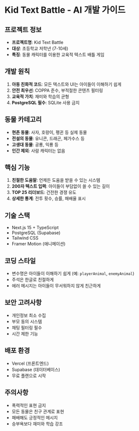 # Kid Text Battle - AI 개발 가이드

## 프로젝트 정보
- **프로젝트명**: Kid Text Battle
- **대상**: 초등학교 저학년 (7-10세)
- **특징**: 동물 캐릭터를 이용한 교육적 텍스트 배틀 게임

## 개발 원칙
1. **아동 친화적 코드**: 모든 텍스트와 UI는 아이들이 이해하기 쉽게
2. **안전 최우선**: COPPA 준수, 부적절한 콘텐츠 필터링
3. **교육적 가치**: 재미와 학습의 균형
4. **PostgreSQL 필수**: SQLite 사용 금지

## 동물 카테고리
- **현존 동물**: 사자, 호랑이, 펭귄 등 실제 동물
- **전설의 동물**: 유니콘, 드래곤, 페가수스 등
- **고생대 동물**: 공룡, 익룡 등
- **인간 제외**: 사람 캐릭터는 없음

## 핵심 기능
1. **친절한 도움말**: 언제든 도움을 받을 수 있는 시스템
2. **200자 텍스트 입력**: 아이들이 부담없이 쓸 수 있는 길이
3. **TOP 25 리더보드**: 건전한 경쟁 유도
4. **상세한 통계**: 전투 횟수, 승률, 패배율 표시

## 기술 스택
- Next.js 15 + TypeScript
- PostgreSQL (Supabase)
- Tailwind CSS
- Framer Motion (애니메이션)

## 코딩 스타일
- 변수명은 아이들이 이해하기 쉽게 (예: `playerAnimal`, `enemyAnimal`)
- 주석은 한글로 친절하게
- 에러 메시지는 아이들이 무서워하지 않게 친근하게

## 보안 고려사항
- 개인정보 최소 수집
- 부모 동의 시스템
- 채팅 필터링 필수
- 시간 제한 기능

## 배포 환경
- Vercel (프론트엔드)
- Supabase (데이터베이스)
- 무료 플랜으로 시작

## 주의사항
- 폭력적인 표현 금지
- 모든 동물은 친구 관계로 표현
- 패배해도 긍정적인 메시지
- 승부욕보다 재미와 학습 강조
